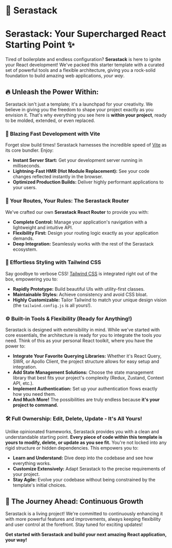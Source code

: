# 🍦 Serastack

# Serastack: Your Supercharged React Starting Point ✨

Tired of boilerplate and endless configuration? **Serastack** is here to ignite your React development! We've packed this starter template with a curated set of powerful tools and a flexible architecture, giving you a rock-solid foundation to build amazing web applications, *your way*.

## 🔥 Unleash the Power Within:

Serastack isn't just a template; it's a launchpad for your creativity. We believe in giving you the freedom to shape your project exactly as you envision it. That's why everything you see here is **within your project**, ready to be molded, extended, or even replaced.

### 🚀 Blazing Fast Development with Vite

Forget slow build times! Serastack harnesses the incredible speed of [Vite](https://vitejs.dev/) as its core bundler. Enjoy:

* **Instant Server Start:** Get your development server running in milliseconds.
* **Lightning-Fast HMR (Hot Module Replacement):** See your code changes reflected instantly in the browser.
* **Optimized Production Builds:** Deliver highly performant applications to your users.

### 🧭 Your Routes, Your Rules: The Serastack Router

We've crafted our own **Serastack React Router** to provide you with:

* **Complete Control:** Manage your application's navigation with a lightweight and intuitive API.
* **Flexibility First:** Design your routing logic exactly as your application demands.
* **Deep Integration:** Seamlessly works with the rest of the Serastack ecosystem.

### 🎨 Effortless Styling with Tailwind CSS

Say goodbye to verbose CSS! [Tailwind CSS](https://tailwindcss.com/) is integrated right out of the box, empowering you to:

* **Rapidly Prototype:** Build beautiful UIs with utility-first classes.
* **Maintainable Styles:** Achieve consistency and avoid CSS bloat.
* **Highly Customizable:** Tailor Tailwind to match your unique design vision (the `tailwind.config.js` is all yours!).

### ⚙️ Built-in Tools & Flexibility (Ready for Anything!)

Serastack is designed with extensibility in mind. While we've started with core essentials, the architecture is ready for you to integrate the tools *you* need. Think of this as your personal React toolkit, where you have the power to:

* **Integrate Your Favorite Querying Libraries:** Whether it's React Query, SWR, or Apollo Client, the project structure allows for easy setup and integration.
* **Add State Management Solutions:** Choose the state management library that best fits your project's complexity (Redux, Zustand, Context API, etc.).
* **Implement Authentication:** Set up your authentication flows exactly how you need them.
* **And Much More!** The possibilities are truly endless because **it's your project to command.**

### 🛠️ Full Ownership: Edit, Delete, Update - It's All Yours!

Unlike opinionated frameworks, Serastack provides you with a clean and understandable starting point. **Every piece of code within this template is yours to modify, delete, or update as you see fit.** You're not locked into any rigid structure or hidden dependencies. This empowers you to:

* **Learn and Understand:** Dive deep into the codebase and see how everything works.
* **Customize Extensively:** Adapt Serastack to the precise requirements of your project.
* **Stay Agile:** Evolve your codebase without being constrained by the template's initial choices.

## 🌱 The Journey Ahead: Continuous Growth

Serastack is a living project! We're committed to continuously enhancing it with more powerful features and improvements, always keeping flexibility and user control at the forefront. Stay tuned for exciting updates!

**Get started with Serastack and build your next amazing React application, your way!**
